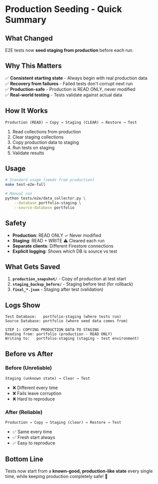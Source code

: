# Production Seeding - Quick Summary

## What Changed

E2E tests now **seed staging from production** before each run.

## Why This Matters

✅ **Consistent starting state** - Always begin with real production data  
✅ **Recovery from failures** - Failed tests don't corrupt next run  
✅ **Production-safe** - Production is READ ONLY, never modified  
✅ **Real-world testing** - Tests validate against actual data

## How It Works

```
Production (READ) → Copy → Staging (CLEAR) → Restore → Test
```

1. Read collections from production
2. Clear staging collections
3. Copy production data to staging
4. Run tests on staging
5. Validate results

## Usage

```bash
# Standard usage (seeds from production)
make test-e2e-full

# Manual run
python tests/e2e/data_collector.py \
    --database portfolio-staging \
    --source-database portfolio
```

## Safety

- **Production**: READ ONLY ✓ Never modified
- **Staging**: READ + WRITE ⚠️ Cleared each run
- **Separate clients**: Different Firestore connections
- **Explicit logging**: Shows which DB is source vs test

## What Gets Saved

1. **`production_snapshot/`** - Copy of production at test start
2. **`staging_backup_before/`** - Staging before test (for rollback)
3. **`final_*.json`** - Staging after test (validation)

## Logs Show

```
Test Database:   portfolio-staging (where tests run)
Source Database: portfolio (where seed data comes from)

STEP 1: COPYING PRODUCTION DATA TO STAGING
Reading from: portfolio (production - READ ONLY)
Writing to:   portfolio-staging (staging - test environment)
```

## Before vs After

### Before (Unreliable)
```
Staging (unknown state) → Clear → Test
```
- ❌ Different every time
- ❌ Fails leave corruption
- ❌ Hard to reproduce

### After (Reliable)
```
Production → Copy → Staging (clear) → Restore → Test  
```
- ✅ Same every time
- ✅ Fresh start always
- ✅ Easy to reproduce

## Bottom Line

Tests now start from a **known-good, production-like state** every single time, while keeping production completely safe! 🎉
